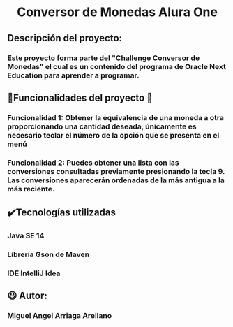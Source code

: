 <h1 align="center">Conversor de Monedas Alura One</h1>
<h2>Descripción del proyecto:</h3>
<h3>Este proyecto forma parte del "Challenge Conversor de Monedas" el cual es un contenido del programa de Oracle Next Education para aprender a programar.</h2>
<h2>🔨Funcionalidades del proyecto 🔨</h2>
<h3>Funcionalidad 1: Obtener la equivalencia de una moneda a otra proporcionando una cantidad deseada, únicamente es necesario teclar el número de la opción que se presenta en el menú</h3>
<h3>Funcionalidad 2: Puedes obtener una lista con las conversiones consultadas previamente presionando la tecla 9. Las conversiones aparecerán ordenadas de la más antigua a la más reciente.</h3>

<h2>✔️Tecnologías utilizadas</h2>
<h3>Java SE 14</h3>
<H3>Librería Gson de Maven</H3>
<h3>IDE IntelliJ Idea</h3>
<h2>😃 Autor:</h2>
<h3>Miguel Angel Arriaga Arellano</h3>
